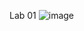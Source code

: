 
Lab 01
![image](https://user-images.githubusercontent.com/11695111/226898925-c035e5ba-e9be-40a2-a15b-01f1cd743731.png)
